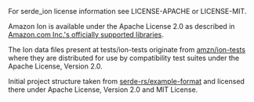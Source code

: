 For serde_ion license information see LICENSE-APACHE or LICENSE-MIT.

Amazon Ion is available under the Apache License 2.0 as described in [Amazon.com Inc.'s officially supported libraries](http://amzn.github.io/ion-docs/libs.html).

The Ion data files present at tests/ion-tests originate from [amzn/ion-tests](https://github.com/amzn/ion-tests) where they are distributed for use by compatibility test suites under the Apache License, Version 2.0. 

Initial project structure taken from [serde-rs/example-format](https://github.com/serde-rs/example-format) and licensed there under Apache License, Version 2.0 and MIT License.
